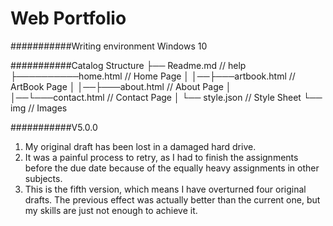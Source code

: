 Web Portfolio
===========================

###########Writing environment
    Windows 10

###########Catalog Structure
├── Readme.md                   // help
├──────────home.html            // Home Page
│   │──├───artbook.html         // ArtBook Page
│   │──├───about.html           // About Page
│   │──└───contact.html         // Contact Page
│   └── style.json              // Style Sheet
└── img                         // Images



###########V5.0.0 
1. My original draft has been lost in a damaged hard drive.
2. It was a painful process to retry, as I had to finish the assignments before the due date because of the equally heavy assignments in other subjects.
3. This is the fifth version, which means I have overturned four original drafts. The previous effect was actually better than the current one, but my skills are just not enough to achieve it.